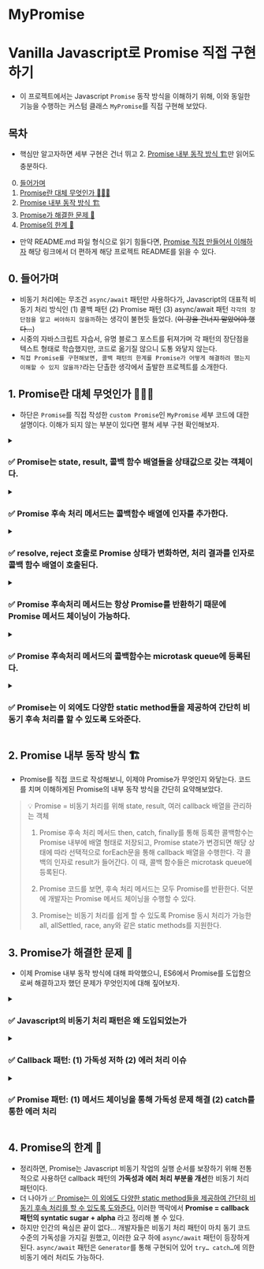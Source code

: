 # MyPromise

# Vanilla Javascript로 Promise 직접 구현하기

- 이 프로젝트에서는 Javascript `Promise` 동작 방식을 이해하기 위해, 이와 동일한 기능을 수행하는 커스텀 클래스 `MyPromise`를 직접 구현해 보았다.



## 목차
- 핵심만 알고자하면 세부 구현은 건너 뛰고 2. [Promise 내부 동작 방식 🏗️](https://github.com/JSDeepDive/CustomPromise/edit/main/README.md#2-promise-%EB%82%B4%EB%B6%80-%EB%8F%99%EC%9E%91-%EB%B0%A9%EC%8B%9D-%EF%B8%8F)만 읽어도 충분하다.
0. [들어가며](https://github.com/JSDeepDive/CustomPromise/edit/main/README.md#0-%EB%93%A4%EC%96%B4%EA%B0%80%EB%A9%B0)
1. [Promise란 대체 무엇인가 🧑🏻‍💻](https://github.com/JSDeepDive/CustomPromise/edit/main/README.md#1-promise%EB%9E%80-%EB%8C%80%EC%B2%B4-%EB%AC%B4%EC%97%87%EC%9D%B8%EA%B0%80-)
2. [Promise 내부 동작 방식 🏗️](https://github.com/JSDeepDive/CustomPromise/edit/main/README.md#2-promise-%EB%82%B4%EB%B6%80-%EB%8F%99%EC%9E%91-%EB%B0%A9%EC%8B%9D-%EF%B8%8F)
3. [Promise가 해결한 문제 🔧](https://github.com/JSDeepDive/CustomPromise/edit/main/README.md#3-promise%EA%B0%80-%ED%95%B4%EA%B2%B0%ED%95%9C-%EB%AC%B8%EC%A0%9C-)
4. [Promise의 한계 👿](https://github.com/JSDeepDive/CustomPromise/edit/main/README.md#4-promise%EC%9D%98-%ED%95%9C%EA%B3%84-)

- 만약 README.md 파일 형식으로 읽기 힘들다면, [Promise 직접 만들어서 이해하자](https://sweet-snapper-a98.notion.site/MyPromise-e71e11e2815d4186884aeb264c07a48a) 해당 링크에서 더 편하게 해당 프로젝트 README를 읽을 수 있다. 

## 0. 들어가며

- 비동기 처리에는 무조건 `async/await` 패턴만 사용하다가, Javascript의 대표적 비동기 처리 방식인 (1) 콜백 패턴 (2) Promise 패턴 (3) async/await 패턴 `각각의 장단점을 알고 써야하지 않을까`하는 생각이 불현듯 들었다. (~~이 강을 건너지 말았어야 했다…~~)
- 시중의 자바스크립트 자습서, 유명 블로그 포스트를 뒤져가며 각 패턴의 장단점을 텍스트 형태로 학습했지만, 코드로 옮기질 않으니 도통 와닿지 않는다.
- `직접 Promise를 구현해보면, 콜백 패턴의 한계를 Promise가 어떻게 해결하려 했는지 이해할 수 있지 않을까?`라는 단촐한 생각에서 출발한 프로젝트를 소개한다.




## 1. Promise란 대체 무엇인가 🧑🏻‍💻

- 하단은 `Promise`를 직접 작성한 `custom Promise`인 `MyPromise` 세부 코드에 대한 설명이다. 이해가 되지 않는 부분이 있다면 펼쳐 세부 구현  확인해보자.


<details> <summary> <h3> ✅ Promise는 state, result, 콜백 함수 배열들을 상태값으로 갖는 객체이다. </h3> </summary>

<h4> [🔍Javascript Promise 구현 방식을 살펴보자] </h4>
- custom Promise인 MyPromise를 구현하기 전에 우선 Javascript에서 Promise가 어떻게 구현되어 있는지 살펴보자. 
- Javascript에서는 `new` 키워드와 함께 `Promise 생성자 함수`를 호출하여 `Promise 객체`를 생성할 수 있다.     
    ```javascript
    const promise = new Promise((resolve, reject) => {
        const value = 'value'
        if(	/* 비동기 처리 성공 시 */) {
          resolve(value)
        }
      else { /* 비동기 처리 실패 시 */
        reject(value) 
      }
    })
    ```
        
- 이렇게 생성된 promise 객체는 `[[PromiseState]]`와 `[[PromiseResult]]` 상태값을 가진다. 
- 이 외에도 객체에는 비동기 후속처리를 위한 메서드인 `then`, `catch`, `finally`가 포함된다.
    <img src="https://user-images.githubusercontent.com/48196721/215739634-b7234ea9-05ba-474c-80fa-4cc348945dcd.png" width="450px" title="Promise 구성" alt="Promise 구성"></img>


<h4> [🧑🏻‍💻 MyPromise에 mocking 해보자] </h4>
- 클래스 문법으로 직접 MyPromise를 직접 구현해보자. Promise는 `비동기 처리 상태(state)`와 `처리 결과(result)`를 갖는 객체로 구현할 수 있다. 
- 비동기 후속처리 메서드인  `then`, `catch`, `finally`를 통해 등록한 콜백함수들은 MyPromise 내에서 배열 형태로 관리해주어야 한다.        
    ```javascript
    const STATE = {
      PENDING: "pending",
      FULFILLED: "fulfilled",
      REJECTED: "rejected",
    }

    class MyPromise {
      #state = STATE.PENDING
      #result
        #thenCbs = []
      #catchCbs = []
      #finallyCbs = []

      constructor(cb) {
        try {
          cb(this.#onFulfilled, this.#onRejected)
        } catch (e) {
          this.#onRejected(e)
        }

      #onFulfilled(result) {...} // promise의 resolve 함수
      #onRejected(result) {...}  // promise의 reject 함수
    }
    ```
        
</details>

<details> <summary> <h3> ✅ Promise 후속 처리 메서드는 콜백함수 배열에 인자를 추가한다. </h3> </summary>

<h4> [🔍Javascript Promise 구현 방식을 살펴보자] </h4>
- Javascript에서는 `then`, `catch`, `finally` 함수를 통해 비동기 후속처리와 관련된 콜백 함수들을 `Promise` 객체에 등록할 수 있다.
    - `then`은 비동기 처리가 성공했을 때 호출 할 성공 처리 콜백 함수인 `onFulfilled`와 실패 시 호출할 실패 처리 콜백함수인 `onRejected`를 인자로 받는다.
    - `catch`는 비동기 처리 실패 콜백 함수만을 인자로 받는다. 콜백 함수의 인자로 실패 원인에 대한 값을 받는다.
    - `finally`는 비동기 성공, 처리 실패 여부와 관계 없이 실행할 콜백 함수를 인자로 받는다. 콜백 함수에서는 별도의 인자를 받지 않는다.

    ```javascript
    then(onFulfilled)
    then(onFulfilled, onRejected)
    then(
      (result) => { /* fulfillment handler */ },
      (reason) => { /* rejection handler */ },
    )

    catch(onRejected)
    catch((reason) => {
      // rejection handler
    })

    finally(onFinally)
    finally(() => {
      // Code that will run after promise is settled (fulfilled or rejected)
    })
    ```
        
<h4> [🧑🏻‍💻 MyPromise에 mocking 해보자] </h4>
- MyPromise에 `then`, `catch`, `finally` 메서드를 구현해보자.
    - `then` 메서드는 `promise 성공, 실패 시의 콜백 함수` 둘 모두나 둘 중 하나만을 받을 수도 있으므로 `undefined` 조건문을 추가해 처리한다.
    - `catch(cb)` 메서드는 `then(undefined, cb)`와 동일하므로 이로 대체할 수 있다.
        - `finally(cb)` 메서드는 인자를 전달받지 않고 콜백함수를 수행하되, `result`는 전달해 주어야 하므로 아래와 같은 형태로 작성할 수 있다.
        
        ```javascript
        class MyPromise {
        	...
          #thenCbs = []
          #catchCbs = []
        
        	then(thenCb, catchCb) {
        		if (thenCb != undefined) this.#thenCbs.push(thenCb);
            if (catchCb != undefined) this.#catchCbs.push(catchCb);
          }
        
        	catch(cb) {
            this.then(undefined, cb)
          }
        	
        	finally(cb) {
        		this.then(
              (result) => {
                cb()
                return result
              },
              (result) => {
                cb()
                throw result
              }
            )
        	}
        }
        ```
</details>


<details> <summary> <h3> ✅ resolve, reject 호출로 Promise 상태가 변화하면, 처리 결과를 인자로 콜백 함수 배열이 호출된다. </h3> </summary>

<h4> [🔍Javascript Promise 구현 방식을 살펴보자] </h4>

- Javascript에서는 `Promise` 성공시 `resolve`, 실패시 `reject` 함수를 호출한다.
        
        ```javascript
        const promise = new Promise((resolve, reject) => {
        	const value = 'value'
        	if(	/* 비동기 처리 성공 시 */) {
        	  resolve(value)
        	}
          else { /* 비동기 처리 실패 시 */
            reject(value) 
          }
        })
        ```
        
- `resolve` 함수를 호출하면, `Promise` 상태가 `fulfilled`로 변경된다. 이후, `then(onFulfilled)` 메서드에 의해 등록된 `onFulfilled` 콜백 함수들이 등록 순서대로 수행된다. 이 때, `Promise` 결과값이 `onFulfilled(result)` 인자로 사용된다.
- `resolve` 함수를 호출하면, `Promise` 상태가 `rejected`로 변경된다. 이후, `then(onFulfilled, onRejected)` 메서드에 의해 등록된 `onRejected` 콜백 함수들이 등록 순서대로 수행된다. 이 때, `Promise` 결과값이 `onRejected(result)` 인자로 사용된다.

<h4> [🧑🏻‍💻 MyPromise에 mocking 해보자] </h4>
- promise 성공, 실패시 호출되는 `resolve`, `reject` 함수를 `onResolved`, `onRejected` 함수로 구현하였다.
- 후속 처리 메서드인 `then`, `catch`를 통해 등록된 콜백 함수들은 `MyPromise`의 `thenCbs`, `catchCbs` 배열에 저장되어 MyPromise의 `onFulfilled`, `onRejected` 함수가 호출 될 때 forEach 문에  의해 실행된다.
- 함수 내부에서는 비동기 처리 상태와 비동기 처리 결과를 변경한다. 비동기 처리 상태값에 따라 선택적으로 콜백 함수를 호출하는 부분을 `runCallbacks` 함수로 분리하였다.
    
    ```javascript
    class MyPromise {
      ...
      #thenCbs = []
      #catchCbs = []
    
    	#runCallbacks() {
        if (this.#state === STATE.FULFILLED) {
          this.#thenCbs.forEach((callback) => {
            callback(this.#result)
          })
    
    	      this.#thenCbs = [] // 여러 then 내 thenCbs 재호출 방지
        }
    
        if (this.#state === STATE.REJECTED) {
          this.#catchCbs.forEach((callback) => {
            callback(this.#result)
          })
    
          this.#catchCbs = [] // 여러 then 내 catchCbs 재호출 방지
        }
      }
    
      #onFulfilled(result) {
          if (this.#state !== STATE.PENDING) return // 동일 then 내 resolve 재호출 방지
    
          this.#result = result
          this.#state = STATE.FULFILLED
          this.#runCallbacks()
      }
    
      #onRejected(result) {
          if (this.#state !== STATE.PENDING) return // 동일 then 내 reject 재호출 방지
    
          this.#result = result
          this.#state = STATE.REJECTED
          this.#runCallbacks()
      }
    }
    ```
    
</details>

<details> <summary> <h3> ✅ Promise 후속처리 메서드는 항상 Promise를 반환하기 때문에 Promise 메서드 체이닝이 가능하다.
 </h3> </summary>
 
<h4> [🔍Javascript Promise 구현 방식을 살펴보자] </h4>

- Javascript에서 `promise` 후속처리 메서드인 `then`, `catch`, `finally`는 언제나 새로운 `promise`를 생성해 반환해준다. 이처럼 후속처리 메서드가 항상 `promise`를 반환된다는 약속을 지키기 때문에, 개발자는 `promise` 후속 처리 메서드들을 체이닝해 사용할 수 있다.
    - 후속 처리 메서드의 콜백함수가 (1) `promise`를 반환하는 경우, 해당 `promise`를 그대로 반환한다.
    - 반면, (2) 콜백함수가 promise가 아닌 값을 반환하면, 해당값을 `resolve` 또는 `reject` 함수로 감싸주면 `promise` 형태로 반환된다.

<h4> [🧑🏻‍💻 MyPromise에 mocking 해보자] </h4>

- 앞서 만든 MyPromise의 `then`, `catch`, `finally` 메서드가 항상 promise를 반환하도록 변경해주자.
- 우선, 메서드를 변경하기 전에 `MyPromise`의 `onFulfilled`와 `onRejected`를 생성자 함수인 `MyPromise`의 `this`에 바인딩해주어야 한다.
        
    ```javascript
    class MyPromise {
      #thenCbs = []
      #catchCbs = []
      #state = STATE.PENDING
      #result

      // promise chaining을 위해 this 바인딩 수행
      #onFulfilledBind = this.#onFulfilled.bind(this)
      #onRejectedBind = this.#onRejected.bind(this)

      constructor(cb) {
        try {
          cb(this.#onFulfilledBind, this.#onRejectedBind)
        } catch (e) {
          this.#onRejected(e)
        }
      }
    }
    ```
        
- `then` 메서드에서 `MyPromise 생성자 함수`를 호출하고 그 결과 생성된 `MyPromise 인스턴스`를 반환하도록 수정해보자.
    - `thenCbs`와 `catchCbs` 배열에 콜백 함수를 추가하는 코드도 `resolve`, `reject` 함수로 처리 결과를 wrapping 해준다.
    - 이 때, `then` 메서드에서 인자를 하나만 받는 경우를 대비하여, `undefined`에 따른 분기 처리를 해주어야 에러가 발생하지 않는다.

    ```javascript
    class MyPromise {
        ...

        then(thenCb, catchCb) {
            return new MyPromise((resolve, reject) => {
              this.#thenCbs.push((result) => {
                if (thenCb == undefined) { // then(undefined, catchCb) 처리
                  resolve(result)
                  return
                }

                try {
                  resolve(thenCb(result)) 
                } catch (e) {
                  reject(e)            // then 내부에서 에러가 있으면 바로 rejected 상태로 변경됨.
                }
              })

              this.#catchCbs.push((result) => {
                if (catchCb == undefined) { // then(thenCb) 처리
                  reject(result)
                  return
                }

                try {
                  resolve(catchCb(result)) 
                } catch (e) {
                  reject(e)
                }
              })
            })
          }
        }
    }
    ```

- `catch` 메서드와 `finally` 메서드는 return 문만 추가하여 `promise`를 리턴하도록 해주면 된다.
        
    ```javascript
    class MyPromise {
        ...
        catch(cb) {
        return this.then(undefined, cb)
      }

        finally(cb) {
        return this.then(
          (result) => {
            cb()
            return result
          },
          (result) => {
            cb()
            throw result
          }
        )
      }
    }
    ```
        
- 이와 같은 형태로 `MyPromise`의 비동기 후속 처리 메서드인 `then`, `catch` , `finally` 가 모두 `MyPromise`를 리턴하게 해주면 `Promise` 체이닝 테스트 코드를 모두 통과할 수 있다.
    
    <img src="https://user-images.githubusercontent.com/48196721/215745341-936ff601-1dcd-4c52-ba38-83e3b7a43977.png" width="450px" title="테스트 코드" alt="테스트 결과"></img>


</details>


<details> <summary> <h3> ✅ Promise 후속처리 메서드의 콜백함수는 microtask queue에 등록된다. </h3> </summary>

<h4> [🔍Javascript Promise 구현 방식을 살펴보자] </h4>

- Javascript에서 비동기 처리를 위해 `Promise` 내부에 등록된 콜백함수들은 `microtask queue`에 들어가 차례를 기다린다.

    ![image](https://user-images.githubusercontent.com/48196721/215739856-15379f3f-28a9-4a15-81c2-c2b0c136921d.png)

- 이후 Javascript `Event loop`에 의해 콜스택이 비어있는 경우, `microtask queue`에 대기중인 콜백 함수들이 `call stack`으로 이동되어 실행된다.
    - `microtask queue`의 우선순위는 `event queue(= callback queue, task queue)`의 우선순위보다 높다.

<h4> [🧑🏻‍💻 MyPromise에 mocking 해보자] </h4>

- 지금까지는 비동기 처리에 대한 고려 없이 `MyPromise` 코드를 작성하였다.
- 비동기 처리 코드가 성공하여 Javascript의 `Promise`에서 `resolve`, `reject`를 호출하였을 때, `microtask queue`에 콜백 함수들이 등록되는 과정을 mocking 해보자.
- 콜백 함수들을 실제 실행하는  `runCallbacks` 함수 내부 코드를  [`queueMicrotask()` 함수](https://developer.mozilla.org/ko/docs/Web/API/queueMicrotask)로 감싸주면 간단하게 `microtask queue`에 콜백 함수들을 등록해줄 수 있다.
    
    ```javascript
    #runCallbacks() {
        queueMicrotask(() => {
          if (this.#state === STATE.FULFILLED) {
            this.#thenCbs.forEach((callback) => {
              callback(this.#result)
            })
    
            this.#thenCbs = [] // 여러 then 내 thenCbs 재호출 방지
          }
    
          if (this.#state === STATE.REJECTED) {
            this.#catchCbs.forEach((callback) => {
              callback(this.#result)
            })
    
            this.#catchCbs = [] // 여러 then 내 catchCbs 재호출 방지
          }
    
          if (this.#state !== STATE.PENDING) {
            this.#finallyCbs.forEach((callback) => {
              callback()
            })
    
            this.#finallyCbs = []
          }
        })
      }
    ```
    
</details>


<details> <summary> <h3> ✅ Promise는 이 외에도 다양한 static method들을 제공하여 간단히 비동기 후속 처리를 할 수 있도록 도와준다. </h3> </summary>


<h4> [🔍Javascript Promise 구현 방식을 살펴보자] </h4>

- Javascript `Promise`을 콜백 패턴의 `syntactic sugar + alpha`  라고 볼 수 있다. 기존 콜백 패턴에서 지원하지 않던 비동기 코드 후속 처리에 사용할 수 있는 편리한 `static methods`를 지원해주기 때문이다.
       
    | static method | 기능 |
    | --- | --- |
    | Promise.resolve(value) | {state: fulfilled, result: value} 형태의 Promise 객체 반환 |
    | Promise.reject(value) | {state: rejected, result: value} 형태의 Promise 객체 반환 |
    | Promise.all(Iterable) | Promise를 요소로 갖는 배열을 인자로 받음. (1) Promise 배열 내의 Promise가 모두 fulfilled되거나 (2) 그 중 하나라도 rejected 된 경우 함수를 종료하고, 처리 결과를 배열에 담아 반환 |
    | Promise.allSettled(Iterable) | Promise를 요소로 갖는 배열을 인자로 받음. Promise 배열 내의 Promise가 모두 settled 되면 함수를 종료하고, 처리 결과를 배열에 담아 반환. |
    | Promise.race(Iterable) | Promise를 요소로 갖는 배열을 인자로 받음. Promise 배열 내의 Promise 중 하나라고 settled 되면 함수 종료함. 가장 먼저 settled가 된 Promise만 반환. |
    | Promise.any(Iterable) | Promise를 요소로 갖는 배열을 인자로 받음. (1) Promise 배열 내의 Promise가 모두 rejected 되거나 (2) 그 중 하나라도 fulfilled 된 경우 함수를 종료하고, 처리 결과를 배열에 담아 반환 |

<h4> [🧑🏻‍💻 MyPromise에 mocking 해보자] </h4>

- `MyPromise`에도 `static methods`를 추가해보자.
    - `resolve`, `reject`는 `Promise`를 차용해 간략히 구현하자.
            
        ```javascript
        class MyPromise {
            ...
            static resolve(result) {
            return new Promise((resolve) => {
              resolve(result)
            })
          }

          static reject(result) {
            return new Promise((resolve, reject) => {
              reject(result)
            })
          }
        }
        ```

    - `all` 메서드에서는 각 `Promise`가 `fulfilled` 될 때마다 `completedPromises`의 수와 비교하여, `promises` 배열이 모두 수행되었는지 확인해준다. 만약, 하나라도 `reject`된 경우, 바로 종료할 수 있도록, `catch` 메서드에 `reject`를 등록해준다.

        ```javascript
        class MyPromise {
            ...
            static all(promises) {
            const results = []
            let completedPromises = 0

            return new MyPromise((resolve, reject) => {
              for (let i = 0; i < promises.length; i++) {
                const promise = promises[i]
                promise
                  .then((result) => {
                    completedPromises++
                    results[i] = result
                    // 모든 promise 결과값이 나오면 수행
                    if (completedPromises === promises.length) {
                      resolve(results)
                    }
                  })
                  .catch(reject)
              }
            })
          }
        }
        ```

    - `allSettled` 메서드에서는 처리 결과 배열의 내부 `Promise`가 `onFulfilled`의 경우, {status, result}, `onRejected` 된 경우 {status, reason} 형태여야함에 유의해 코드를 작성한다.

        ```javascript   
        class MyPromise {
            ...
            static allSettled(promises) {
            const results = []
            let completedPromises = 0

            return new MyPromise((resolve, reject) => {
              for (let i = 0; i < promises.length; i++) {
                const promise = promises[i]
                promise
                  .then((result) => {
                    results[i] = { status: STATE.FULFILLED, result }
                  })
                  .catch((reason) => {
                    results[i] = { status: STATE.REJECTED, reason }
                  })
                  .finally(() => {
                    completedPromises++
                    if (completedPromises === promises.length) {
                      resolve(results)
                    }
                  })
              }
            })
          }
        }
        ```

    - `race` 메서드는 가장 먼저 처리된 `Promise`만 반환됨에 유의해 코드를 작성한다.

        ```javascript
        class MyPromise {
            ...
            static race(promises) {
            return new MyPromise((resolve, reject) => {
              promises.forEach((promise) => {
                promise.then(resolve).catch(reject)
              })
            })
          }
        }
        ```

    - `any` 메서드는 `all` 메서드와 반대로 동작한다.

        ```javascript
        class MyPromise {
            ...
            static any(promises) {
            const errors = []
            let rejectedPromises = 0

            return new MyPromise((resolve, reject) => {
              for (let i = 0; i < promises.length; i++) {
                const promise = promises[i]
                promise.then(resolve).catch((result) => {
                  rejectedPromises++
                  errors[i] = result
                  // 모든 promise 결과값이 나오면 수행
                  if (rejectedPromises === promises.length) {
                    reject(new AggregateError(errors, "ALl promises were rejected"))
                  }
                })
              }
            })
          }
        }
        ```
            
    - 위와 같이 코드를 작성하면, static method에 대한 테스트 코드 또한 모두 통과할 수 있다.
        <img src="https://user-images.githubusercontent.com/48196721/215739505-765ac1b4-8b5e-4808-a826-8851d429d2f9.png" width="450px" title="테스트 코드" alt="테스트 결과"></img>

</details>
    


## 2. Promise 내부 동작 방식 🏗️

- Promise를 직접 코드로 작성해보니, 이제야 Promise가 무엇인지 와닿는다. 코드를 치며 이해하게된 Promise의 내부 동작 방식을 간단히 요약해보았다.
    
>    💡 Promise = 비동기 처리를 위해 state, result, 여러 callback 배열을 관리하는 객체
>    
>    1. Promise 후속 처리 메서드 then, catch, finally를 통해 등록한 콜백함수는 Promise 내부에 배열 형태로 저장되고, Promise state가 변경되면 해당 상태에 따라 선택적으로 forEach문을 통해 callback 배열을 수행한다. 각 콜백의 인자로 result가 들어간다. 이 때, 콜백 함수들은 microtask queue에 등록된다. 
>    
>    2. Promise 코드를 보면, 후속 처리 메서드는 모두 Promise를 반환한다. 덕분에 개발자는 Promise 메서드 체이닝을 수행할 수 있다.
>    
>    3. Promise는 비동기 처리를 쉽게 할 수 있도록 Promise 동시 처리가 가능한 all, allSettled, race, any와 같은 static methods를 지원한다.
> 



## 3. Promise가 해결한 문제 🔧

- 이제 Promise 내부 동작 방식에 대해 파악했으니, ES6에서 Promise를 도입함으로써 해결하고자 했던 문제가 무엇인지에 대해 짚어보자.

<details> <summary> <h3> ✅ Javascript의 비동기 처리 패턴은 왜 도입되었는가 </h3> </summary>

- Javascript는 `single thread` 언어다. 즉, 단 하나의 `call stack`을 가지고 동작한다. 비동기 처리 방식은 필연적으로 다중 쓰레드가 필요하기 때문에, Javascript 환경에서는 코드의 동기적 실행만 가능하다.
- 하지만 모든 코드를 동기적으로 수행할 경우, `blocking`으로 인한 성능 저하가 발생할 수 밖에 없다. 서버에서 응답을 받아오는 등 시간이 오래 걸리는 선행 task가 끝나야 이후 task를 수행할 수 있기 때문이다.
- 이를 해결하기 위해 Javascript는 웹 브라우저나 Node.js 실행 환경의 `Web API`와 `Event loop`의 힘을 빌려 비동기 처리를 수행한다.
- 하지만 **비동기 방식**을 도입함에 따라 `non-blocking`으로 인해 **실행 순서가 보장되지 않는다**는 태생적인 문제가 발생했다.
- 이러한 상황 속에서 **Javascript는 비동기에서 함수의 실행 순서를 보장하기 위해 여러 장치를 도입**하였으며, 그 중 대표적인 패턴이 (1) callback (2) Promise (3) async/await 이다.

</details>

<details> <summary> <h3> ✅ Callback 패턴: (1) 가독성 저하 (2) 에러 처리 이슈 </h3> </summary>

- 콜백 패턴은 Javascript에서 **비동기 코드의 실행 순서를 보장**하기 위해 사용하는 전통적인 장치이다.
    - 비동기 처리 함수 내에서 비동기 결과가 나온 이후 콜백 함수를 호출해 비동기 후속 처리를 수행한다.
- 콜백 패턴은 비동기 처리 코드가 중첩될 경우, **콜백 헬**이 발생해 **가독성이 저해**되는 문제를 안고 있다.
    
    ```javascript
    // 비동기 함수
    const get = (url, callback) => {
    	const xhr = new XMLHttpRequest();
    	xhr.open('GET', url);
    	xhr.send()
    
    	xhr.onload = () => {
    		if (xhr.status === 200) {
    			callback(JSON.parse(xhr.response))
    		}
    		else {
    			console.error(`${xhr.status} ${xhr.statusText}`)
    		}
    	}
    }
    
    // callback hell
    get('/step1', a => {
    	get(`/step2/${a}`, b => {
    		get(`/step3/${b}`, c => {
    			get(`/ step4 / ${c}`, d => {
    				console.log(d);
    			})
    		})
    	})
    })
    ```
    
- Javascript에서 **에러는 호출자 방향으로 전달**된다.
    - 동기적 작업에서는 에러가 발생하면, 이를 처리할 `try… catch…` 절을 만날때까지 `call stack`을 거슬러 올라가서(**bubbling up the call stack**) 예외가 처리된다.
    - 반면, 비동기 작업에서는 호출자가 `call stack`에 존재하지 않기 때문에 `try… catch…`를 통해 호출자에게 예외를 전달 할 수 없다는 태생적 한계가 있다.
    
    ```javascript
    try {
      setTimeout(() => {
        throw new Error("Error!")
      }, 5000)
    } catch (e) {
      console.error(e) // error catch 불가
    }
    ```

</details>

<details> <summary> <h3> ✅ Promise 패턴: (1) 메서드 체이닝을 통해 가독성 문제 해결 (2) catch를 통한 에러 처리 </h3> </summary>

- 앞서 살펴본 콜백 패턴의 (1) 가독성 저하 (2) 에러 처리 이슈를 해결하기 위해 ES6에 도입된 비동기 처리 장치가 바로 `Promise`이다.
- 우선, `Promise`는 중첩된 콜백을 **선형에 가까운 프라미스 체인**으로 바꾸어 **가독성을 향상** 시켜준다.
    - 직접 구현한 `MyPromise` 코드에서 살펴볼 수 있듯, [✅ Promise 후속처리 메서드는 항상 Promise를 반환하기 때문에 Promise 메서드 체이닝이 가능하다.](https://github.com/JSDeepDive/CustomPromise/edit/main/README.md#-promise-%ED%9B%84%EC%86%8D%EC%B2%98%EB%A6%AC-%EB%A9%94%EC%84%9C%EB%93%9C%EB%8A%94-%ED%95%AD%EC%83%81-promise%EB%A5%BC-%EB%B0%98%ED%99%98%ED%95%98%EA%B8%B0-%EB%95%8C%EB%AC%B8%EC%97%90-promise-%EB%A9%94%EC%84%9C%EB%93%9C-%EC%B2%B4%EC%9D%B4%EB%8B%9D%EC%9D%B4-%EA%B0%80%EB%8A%A5%ED%95%98%EB%8B%A4-)
    - 즉, `then`, `catch`, `finally` 메서드를 통해 **콜백 함수를 연이어 등록**할 수 있기 때문에 비동기 중첩으로 인한 콜백헬이 발생하지 않는다.
    
    ```javascript
    myPromise()
      .then((message) => {
        console.log("Success case1: ", message)
      })
    	.then((message) => {
        console.log("Success case2: ", message)
      })
      .catch((error) => {
        console.log(error.name, error.message)
      })
    	.finally(() => {
    		consoel.log('End')
    	})
    ```
    
- `Promise`는 비동기 작업의 태생적 한계인 에러 처리의 어려움을 `catch` 메서드를 통해 해결한다.
    - `Promise` 기반 비동기 작업은 예외를 `then(thenCb, catchCb)`의 `catchCb`에 전달한다.
    - `Promise` 체이닝에서 발생한 에러는 `catch()`를 만날 때까지 체인을 따라 내려간다(**trickling down the chain**).
        - 이 때, `then()` 메서드 내부에서 동기적 `throw` 문으로 발생된 `Error` 객체까지도 `catch()` 메서드에 의해 처리할 수 있다.

- <details> <summary> [더 나아가기] Q. Promise then(onSuccess, onFailure)와 then(onSuccess).catch(onFailure)는 무엇이 다를까? </summary> 
    
    [promise.then(f, f) vs promise.then(f).catch(f) 는 무엇이 다를까?](https://yceffort.kr/2021/07/promise-then-f-f-vs-promise-catch)  
    - `catch(onFailure)`를 사용하는 경우, `then` 메서드 내부에서 발생한 `reject`에 대한 예외 처리가 가능하다. 즉,
    - 따라서, 내가 잠재적으로 처리하고 싶은 명확한 failure가 있다면, `promise.then(oSuccess, onFailure)`를 쓰는 것이 좋다.
    - 반면 `promise.catch(onFailure)`는 개발자가 예측하지 못한 경우를 포함한 모든 에러를 처리할 수 있다.
</details>

</details>



## 4. Promise의 한계 👿

- 정리하면, Promise는 Javascript 비동기 작업의 실행 순서를 보장하기 위해 전통적으로 사용하던 callback 패턴의 **가독성과 에러 처리 부분을 개선**한 비동기 처리 패턴이다.
- 더 나아가 [✅ Promise는 이 외에도 다양한 static method들을 제공하여 간단히 비동기 후속 처리를 할 수 있도록 도와준다.](https://github.com/JSDeepDive/CustomPromise/blob/main/README.md#-promise%EB%8A%94-%EC%9D%B4-%EC%99%B8%EC%97%90%EB%8F%84-%EB%8B%A4%EC%96%91%ED%95%9C-static-method%EB%93%A4%EC%9D%84-%EC%A0%9C%EA%B3%B5%ED%95%98%EC%97%AC-%EA%B0%84%EB%8B%A8%ED%9E%88-%EB%B9%84%EB%8F%99%EA%B8%B0-%ED%9B%84%EC%86%8D-%EC%B2%98%EB%A6%AC%EB%A5%BC-%ED%95%A0-%EC%88%98-%EC%9E%88%EB%8F%84%EB%A1%9D-%EB%8F%84%EC%99%80%EC%A4%80%EB%8B%A4-) 이러한 맥락에서 **Promise = callback 패턴의 syntatic sugar + alpha** 라고 정리해 볼 수 있다.
- 하지만 인간의 욕심은 끝이 없다… 개발자들은 비동기 처리 패턴이 마치 동기 코드 수준의 가독성을 가지길 원했고, 이러한 요구 하에 `async/await` 패턴이 등장하게 된다. `async/await` 패턴은 `Generator`를 통해 구현되어 있어 `try… catch…`에 의한 비동기 에러 처리도 가능하다.
